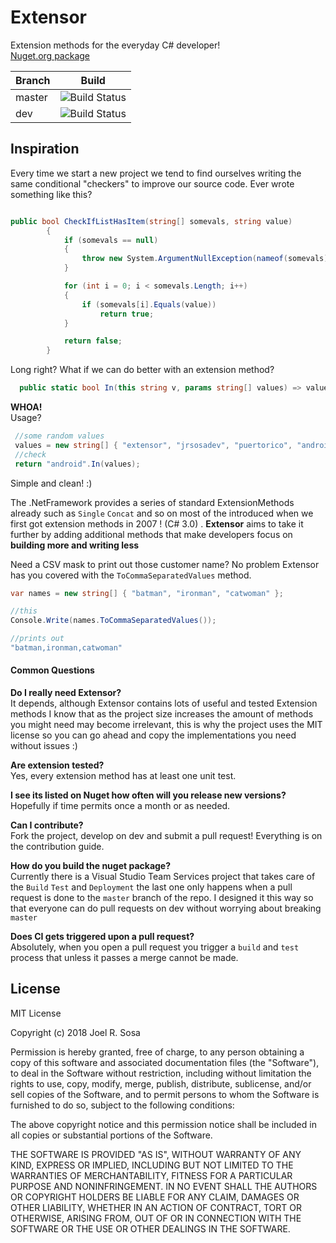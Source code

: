 
# Extensor 
Extension methods for the everyday C# developer!  
[Nuget.org package](https://www.nuget.org/packages/Extensor/)  

| Branch | Build                                                                                                                        |
|--------|------------------------------------------------------------------------------------------------------------------------------|
| master | ![Build Status](https://jrsosa.visualstudio.com/_apis/public/build/definitions/ae28eed0-7e27-4299-a8d7-89ef8b8e0df5/6/badge) |
| dev    | ![Build Status](https://jrsosa.visualstudio.com/_apis/public/build/definitions/ae28eed0-7e27-4299-a8d7-89ef8b8e0df5/7/badge) |
  
	
  ## Inspiration  
	
Every time we start a new project we tend to find ourselves writing the same conditional "checkers" to improve our source code. Ever wrote something like this?  


```csharp  

public bool CheckIfListHasItem(string[] somevals, string value)
        {
            if (somevals == null)
            {
                throw new System.ArgumentNullException(nameof(somevals));
            }

            for (int i = 0; i < somevals.Length; i++)
            {
                if (somevals[i].Equals(value))
                    return true;
            }

            return false;
        }
```  
Long right? What if we can do better with an extension method?     


```csharp  
  public static bool In(this string v, params string[] values) => values.Contains(v);
```  
**WHOA!**    
Usage?  
```csharp  
 //some random values
 values = new string[] { "extensor", "jrsosadev", "puertorico", "android" };  
 //check
 return "android".In(values);  
 ```  
Simple and clean! :)  

The .NetFramework provides a series of standard ExtensionMethods already such as `Single` `Concat` and so on most of the introduced when we first got extension methods in 2007 ! (C# 3.0) .
**Extensor** aims to take it further by adding additional methods that make developers focus on **building more and writing less**  

Need a CSV mask to print out those customer name? No problem Extensor has you covered with the `ToCommaSeparatedValues` method.  
```csharp    
var names = new string[] { "batman", "ironman", "catwoman" };

//this
Console.Write(names.ToCommaSeparatedValues());  

//prints out
"batman,ironman,catwoman"
```
  

#### Common Questions  

**Do I really need Extensor?**  
It depends, although Extensor contains lots of useful and tested Extension methods I know that as the project size increases the amount of methods you might need may become irrelevant, this is why the project uses the MIT license so you can go ahead and copy the implementations you need without issues :)  

**Are extension tested?**  
Yes, every extension method has at least one unit test.

**I see its listed on Nuget how often will you release new versions?**  
Hopefully if time permits once a month or as needed. 

**Can I contribute?**  
Fork the project, develop on dev and submit a pull request! Everything is on the contribution guide.  

**How do you build the nuget package?**  
Currently there is a Visual Studio Team Services project that takes care of the `Build` `Test` and `Deployment`  the last one only happens when a pull request is done to the `master` branch of the repo.  I designed it this way so that everyone can do pull requests on dev without worrying about breaking `master`  

**Does CI gets triggered upon a pull request?**  
Absolutely, when you open a pull request you trigger a `build` and `test` process that unless it passes a merge cannot be made.   


License
-------  

MIT License

Copyright (c) 2018 Joel R. Sosa

Permission is hereby granted, free of charge, to any person obtaining a copy
of this software and associated documentation files (the "Software"), to deal
in the Software without restriction, including without limitation the rights
to use, copy, modify, merge, publish, distribute, sublicense, and/or sell
copies of the Software, and to permit persons to whom the Software is
furnished to do so, subject to the following conditions:

The above copyright notice and this permission notice shall be included in all
copies or substantial portions of the Software.

THE SOFTWARE IS PROVIDED "AS IS", WITHOUT WARRANTY OF ANY KIND, EXPRESS OR
IMPLIED, INCLUDING BUT NOT LIMITED TO THE WARRANTIES OF MERCHANTABILITY,
FITNESS FOR A PARTICULAR PURPOSE AND NONINFRINGEMENT. IN NO EVENT SHALL THE
AUTHORS OR COPYRIGHT HOLDERS BE LIABLE FOR ANY CLAIM, DAMAGES OR OTHER
LIABILITY, WHETHER IN AN ACTION OF CONTRACT, TORT OR OTHERWISE, ARISING FROM,
OUT OF OR IN CONNECTION WITH THE SOFTWARE OR THE USE OR OTHER DEALINGS IN THE
SOFTWARE.








